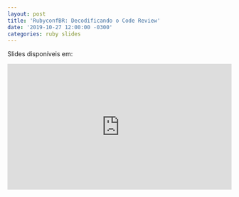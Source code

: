 ```yaml
---
layout: post
title: 'RubyconfBR: Decodificando o Code Review'
date: '2019-10-27 12:00:00 -0300'
categories: ruby slides
---
```


Slides disponíveis em:

<div style="left: 0; width: 100%; height: 0; position: relative; padding-bottom: 56.1972%;"><iframe src="https://speakerdeck.com/player/d427365970464235a79d8355e7956f44" style="border: 0; top: 0; left: 0; width: 100%; height: 100%; position: absolute;" allowfullscreen scrolling="no" allow="encrypted-media"></iframe></div>
